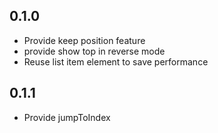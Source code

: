 ## 0.1.0
* Provide keep position feature
* provide show top in reverse mode
* Reuse list item element to save performance
## 0.1.1
* Provide jumpToIndex

